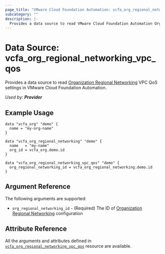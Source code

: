 ```yaml
---
page_title: "VMware Cloud Foundation Automation: vcfa_org_regional_networking_vpc_qos"
subcategory: ""
description: |-
  Provides a data source to read VMware Cloud Foundation Automation Organization Regional Networking VPC QoS settings.
---
```


# Data Source: vcfa_org_regional_networking_vpc_qos

Provides a data source to read [Organization Regional Networking][vcfa_org_regional_networking-ds] VPC QoS settings in VMware Cloud Foundation Automation.

_Used by: **Provider**_

## Example Usage

```hcl
data "vcfa_org" "demo" {
  name = "my-org-name"
}

data "vcfa_org_regional_networking" "demo" {
  name   = "my-name"
  org_id = vcfa_org.demo.id
}

data "vcfa_org_regional_networking_vpc_qos" "demo" {
  org_regional_networking_id = vcfa_org_regional_networking.demo.id
}
```

## Argument Reference

The following arguments are supported:

- `org_regional_networking_id` - (Required) The ID of [Organization Regional Networking][vcfa_org_regional_networking-ds] configuration

## Attribute Reference

All the arguments and attributes defined in
[`vcfa_org_regional_networking_vpc_qos`](/providers/vmware/vcfa/latest/docs/resources/org_regional_networking_vpc_qos)
resource are available.

[vcfa_org_regional_networking-ds]: /providers/vmware/vcfa/latest/docs/data-sources/org_regional_networking